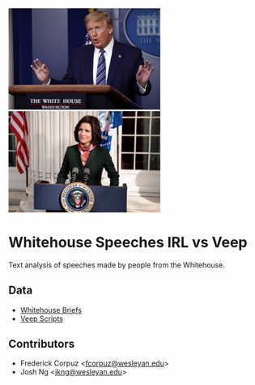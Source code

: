 <img src="assets/trump_briefing.jpg" width="300">
<img src="assets/veep_briefing.jpg" width="300">

# Whitehouse Speeches IRL vs Veep

Text analysis of speeches made by people from the Whitehouse. 

## Data
* [Whitehouse Briefs](https://www.whitehouse.gov/briefings-statements/)
* [Veep Scripts](https://subslikescript.com/series/Veep-1759761)

## Contributors
* Frederick Corpuz <<fcorpuz@wesleyan.edu>>
* Josh Ng <<jkng@wesleyan.edu>>
